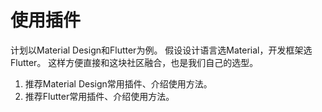 # 使用插件

计划以Material Design和Flutter为例。
假设设计语言选Material，开发框架选Flutter。
这样方便直接和这块社区融合，也是我们自己的选型。

1. 推荐Material Design常用插件、介绍使用方法。
2. 推荐Flutter常用插件、介绍使用方法。
